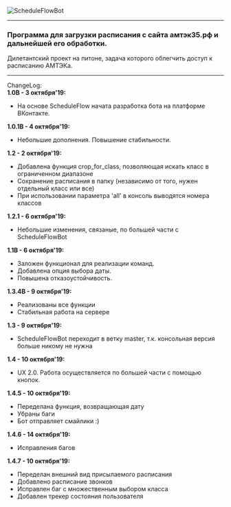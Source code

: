 ![ScheduleFlowBot](https://b.radikal.ru/b20/1910/3d/7268401b5e3c.png)
____
### __Программа для загрузки расписания с сайта амтэк35.рф и дальнейшей его обработки.__
Дилетантский проект на питоне, задача которого облегчить доступ к расписанию АМТЭКа.
___  

ChangeLog:  
__1.0B - 3 октября'19:__
- На основе ScheduleFlow начата разработка бота на платформе ВКонтакте.

__1.0.1B - 4 октября'19:__
- Небольшие дополнения. Повышение стабильности.

__1.2 - 2 октября'19:__  
- Добавлена функция crop_for_class, позволяющая искать класс в ограниченном диапазоне
- Сохранение расписания в папку (независимо от того, нужен отдельный класс или все)
- При использовании параметра 'all' в консоль выводятся номера классов

__1.2.1 - 6 октября'19:__
- Небольшие изменения, связаные, по большей части с ScheduleFlowBot

__1.1B - 6 октября'19:__
- Заложен функционал для реализации команд.
- Добавлена опция выбора даты.
- Повышена отказоустойчивость.

__1.3.4B - 9 октября'19:__
- Реализованы все функции
- Стабильная работа на сервере

__1.3 - 9 октября'19:__
- ScheduleFlowBot переходит в ветку master, т.к. консольная версия больше никому не нужна

__1.4 - 10 октября'19:__
- UX 2.0. Работа осуществляется по большей части с помощью кнопок.

__1.4.5 - 10 октября'19:__
- Переделана функция, возвращающая дату
- Убраны баги
- Бот отправляет смайлики :) 

__1.4.6 - 14 октября'19:__
- Исправления багов

__1.4.7 - 10 октября'19:__
- Переделан внешний вид присылаемого расписания
- Добавлено расписание звонков
- Исправлен баг с множественным выбором класса
- Добавлен трекер состояния пользователя